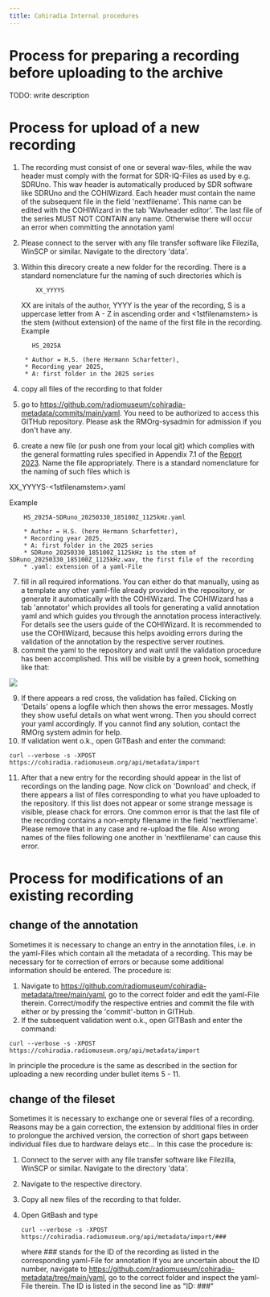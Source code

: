 ```yaml
---
title: Cohiradia Internal procedures
---
```


# Process for preparing a recording before uploading to the archive

TODO: write description


# Process for upload of  a new recording

1) The recording must consist of one or several wav-files, while the wav header must comply with the format for SDR-IQ-Files as used by e.g. SDRUno. This wav header is automatically produced by SDR software like SDRUno and the COHIWizard.
  Each header must contain the name of the subsequent file in the field 'nextfilename'. This name can be edited with the COHIWizard in the tab 'Wavheader editor'. The last file of the series MUST NOT CONTAIN any name. Otherwise there will occur an error when committing the annotation yaml
2) Please connect to the server with any file transfer software like Filezilla, WinSCP or similar. Navigate to the directory 'data'.
3) Within this direcory create a new folder for the recording. There is a standard nomenclature fur the naming of such directories which is
   
           XX_YYYYS
   
   XX are initals of the author, YYYY is the year of the recording, S is a uppercase letter from A - Z in ascending order and <1stfilenamstem> is the stem (without extension)
   of the name of the first file in the recording. Example
   
          HS_2025A
  
        * Author = H.S. (here Hermann Scharfetter), 
        * Recording year 2025, 
        * A: first folder in the 2025 series
        
4) copy all files of the recording to that folder
5) go to https://github.com/radiomuseum/cohiradia-metadata/commits/main/yaml. You need to be authorized to access this GITHub repository. Please ask the RMOrg-sysadmin for admission if you don't have any.
6) create a new file (or push one from your local git) which complies with the general formatting rules specified in Appendix 7.1 of the [Report 2023](https://cohiradia.radiomuseum.org/download/docs/Documentation/COHIRADIA_Report2023_dt.pdf). Name the file appropriately. There is a standard nomenclature for the naming of such files which is

  XX_YYYYS-<1stfilenamstem>.yaml

  Example
   
        HS_2025A-SDRuno_20250330_185100Z_1125kHz.yaml 
  
        * Author = H.S. (here Hermann Scharfetter), 
        * Recording year 2025, 
        * A: first folder in the 2025 series
        * SDRuno_20250330_185100Z_1125kHz is the stem of SDRuno_20250330_185100Z_1125kHz.wav, the first file of the recording
        * .yaml: extension of a yaml-File

7) fill in all required informations. You can either do that manually, using as a template any other yaml-file already provided in the repository, or generate it automatically with the COHIWizard. The COHIWizard has a tab 'annotator' which provides all tools for generating a valid annotation yaml and which guides you through the annotation process interactively. For details see the users guide of the COHIWizard. It is recommended to use the COHIWizard, because this helps avoiding errors during the validation of the annotation by the respective server routines.
8) commit the yaml to the repository and wait until the validation procedure has been accomplished. This will be visible by a green hook, something like that:

 <img src="https://cohiradia.radiomuseum.org/download/docs/Documentation/Ann_yaml_valid.PNG" /> 

9) If there appears a red cross, the validation has failed. Clicking on 'Details' opens a logfile which then shows the error messages. Mostly they show useful details on what went wrong. Then you should correct your yaml accordingly. If you cannot find any solution, contact the RMOrg system admin for help.
10) If validation went o.k., open GITBash and enter the command:

  `curl --verbose -s -XPOST https://cohiradia.radiomuseum.org/api/metadata/import`

11) After that a new entry for the recording should appear in the list of recordings on the landing page. Now click on 'Download' and check, if there appears a list of files corresponding to what you have uploaded to the repository. If this list does not appear or some strange message is visible, please chack for errors. One common error is that the last file of the recording contains a non-empty filename in the field 'nextfilename'. Please remove that in any case and re-upload the file. Also wrong names of the files following one another in 'nextfilename' can cause this error.

# Process for modifications of  an existing recording

## change of the annotation
Sometimes it is necessary to change an entry in the annotation files, i.e. in the yaml-Files which contain all the metadata of a recording. This may be necessary for te correction of errors or because some additional information should be entered. The procedure is:

1) Navigate to https://github.com/radiomuseum/cohiradia-metadata/tree/main/yaml, go to the correct folder and edit the yaml-File therein. Correct/modify the respective entries and commit the file with either <ctrl-S> or by pressing the 'commit'-button in GITHub.
2) If the subsequent validation went o.k., open GITBash and enter the command:

  `curl --verbose -s -XPOST https://cohiradia.radiomuseum.org/api/metadata/import`

In principle the procedure is the same as described in the section for uploading a new recording under bullet items 5 - 11.


## change of the fileset
Sometimes it is necessary to exchange one or several files of a recording. Reasons may be a gain correction, the extension by additional files in order to prolongue the archived version, the correction of short gaps between individual files due to hardware delays etc...
In this case the procedure is:

1) Connect to the server with any file transfer software like Filezilla, WinSCP or similar. Navigate to the directory 'data'.
2) Navigate to the respective directory.
3) Copy all new files of the recording to that folder.
4) Open GitBash and type
   
   `curl --verbose -s -XPOST https://cohiradia.radiomuseum.org/api/metadata/import/###`
   
   where ### stands for the ID of the recording as listed in the corresponding yaml-File for annotation
If you are uncertain about the ID number, navigate to https://github.com/radiomuseum/cohiradia-metadata/tree/main/yaml, go to the correct folder and inspect the yaml-File therein. The ID is listed in the second line as "ID: ###"

